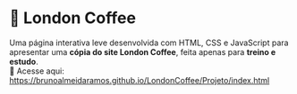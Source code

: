 # 🚀 London Coffee

Uma página interativa leve desenvolvida com HTML, CSS e JavaScript para apresentar uma **cópia do site London Coffee**, feita apenas para **treino e estudo**.  
🔗 Acesse aqui: https://brunoalmeidaramos.github.io/LondonCoffee/Projeto/index.html

